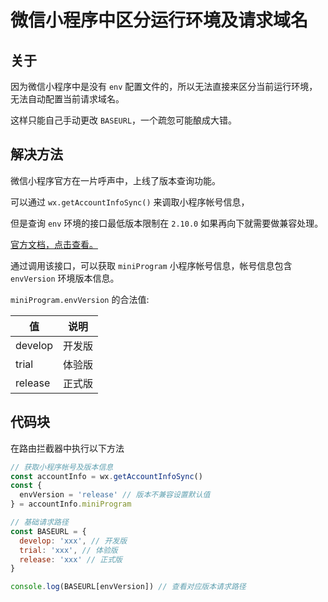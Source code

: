 # 微信小程序中区分运行环境及请求域名

## 关于

因为微信小程序中是没有 `env` 配置文件的，所以无法直接来区分当前运行环境，无法自动配置当前请求域名。

这样只能自己手动更改 `BASEURL`，一个疏忽可能酿成大错。

## 解决方法

微信小程序官方在一片呼声中，上线了版本查询功能。

可以通过 `wx.getAccountInfoSync()` 来调取小程序帐号信息，

但是查询 `env` 环境的接口最低版本限制在 `2.10.0` 如果再向下就需要做兼容处理。

[官方文档，点击查看。](https://developers.weixin.qq.com/miniprogram/dev/api/open-api/account-info/wx.getAccountInfoSync.html)

通过调用该接口，可以获取 `miniProgram` 小程序帐号信息，帐号信息包含 `envVersion` 环境版本信息。

`miniProgram.envVersion` 的合法值:

| 值      | 说明   |
| ------- | ------ |
| develop | 开发版 |
| trial   | 体验版 |
| release | 正式版 |

## 代码块

在路由拦截器中执行以下方法

```js
// 获取小程序帐号及版本信息
const accountInfo = wx.getAccountInfoSync()
const {
  envVersion = 'release' // 版本不兼容设置默认值
} = accountInfo.miniProgram

// 基础请求路径
const BASEURL = {
  develop: 'xxx', // 开发版
  trial: 'xxx', // 体验版
  release: 'xxx' // 正式版
}

console.log(BASEURL[envVersion]) // 查看对应版本请求路径
```
